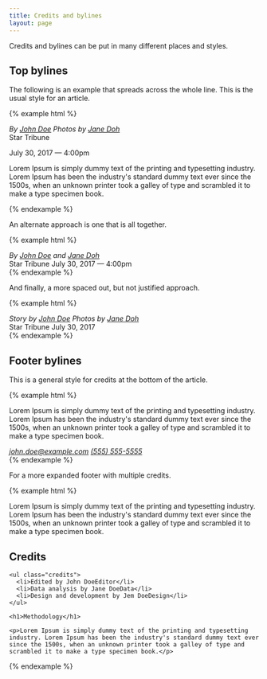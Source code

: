 ```yaml
---
title: Credits and bylines
layout: page
---
```


Credits and bylines can be put in many different places and styles.

## Top bylines

The following is an example that spreads across the whole line. This is the usual style for an article.

{% example html %}

<div class="byline byline-spread">
  <address>By
    <a rel="author" href="http://example.com/author">John Doe</a>
    <span class="spacer"></span>
    Photos by <a rel="author" href="http://example.com/author">Jane Doh</a>
  </address>
  <span class="spacer"></span>
  Star Tribune

<time pubdate datetime="2017-07-30T16:00:00">July 30, 2017 &mdash; 4:00pm</time>

</div>

<p>Lorem Ipsum is simply dummy text of the printing and typesetting industry. Lorem Ipsum has been the industry's standard dummy text ever since the 1500s, when an unknown printer took a galley of type and scrambled it to make a type specimen book.</p>
{% endexample %}

An alternate approach is one that is all together.

{% example html %}

<div class="byline">
  <address>By
    <a rel="author" href="http://example.com/author">John Doe</a>
    and
    <a rel="author" href="http://example.com/author">Jane Doh</a>
  </address>
  <span class="spacer"></span>
  Star Tribune
  <span class="spacer-alt"></span>
  <time pubdate datetime="2017-07-30T16:00:00">July 30, 2017 &mdash; 4:00pm</time>
</div>
{% endexample %}

And finally, a more spaced out, but not justified approach.

{% example html %}

<div class="byline byline-space">
  <address>
    Story by <a rel="author" href="http://example.com/author">John Doe</a>
    <span class="spacer"></span>
    Photos by <a rel="author" href="http://example.com/author">Jane Doh</a>
  </address>
  <span class="spacer"></span>
  Star Tribune
  <time pubdate datetime="2017-07-30T16:00:00">July 30, 2017</time>
</div>
{% endexample %}

## Footer bylines

This is a general style for credits at the bottom of the article.

{% example html %}

<article>
  <p>Lorem Ipsum is simply dummy text of the printing and typesetting industry. Lorem Ipsum has been the industry's standard dummy text ever since the 1500s, when an unknown printer took a galley of type and scrambled it to make a type specimen book.</p>

  <footer class="article-footer">
    <div class="byline">
      <address>
        <a rel="author" href="mailto:john.doe@example.com">john.doe@example.com</a>
        <a rel="author" href="tel:1-555-555-5555">(555) 555-5555</a>
      </address>
    </div>
  </footer>
</article>
{% endexample %}

For a more expanded footer with multiple credits.

{% example html %}

<article>
  <p>Lorem Ipsum is simply dummy text of the printing and typesetting industry. Lorem Ipsum has been the industry's standard dummy text ever since the 1500s, when an unknown printer took a galley of type and scrambled it to make a type specimen book.</p>

  <footer class="article-footer">
    <h1>Credits</h1>

    <ul class="credits">
      <li>Edited by John DoeEditor</li>
      <li>Data analysis by Jane DoeData</li>
      <li>Design and development by Jem DoeDesign</li>
    </ul>

    <h1>Methodology</h1>

    <p>Lorem Ipsum is simply dummy text of the printing and typesetting industry. Lorem Ipsum has been the industry's standard dummy text ever since the 1500s, when an unknown printer took a galley of type and scrambled it to make a type specimen book.</p>

  </footer>
</article>
{% endexample %}
